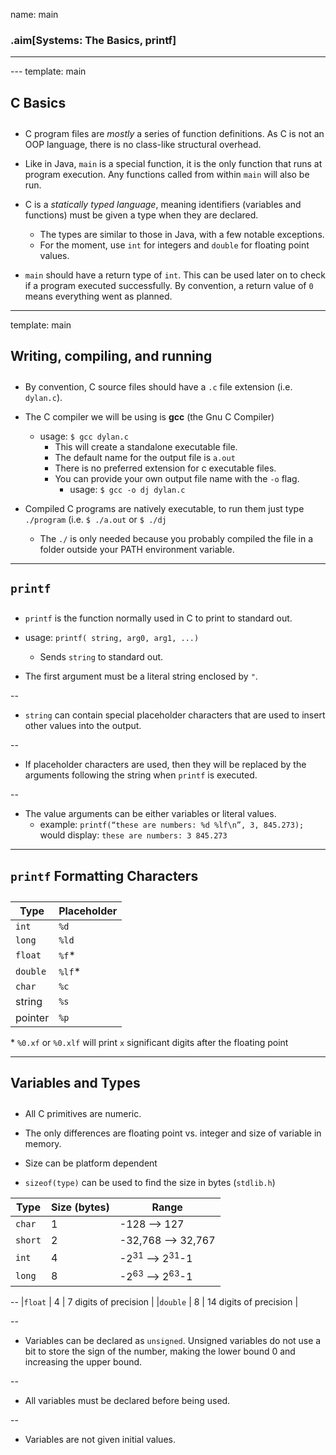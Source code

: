 name: main

### .aim[Systems: The Basics, printf]

<style>
.aim {font-size: .75em}
.remark-inline-code {
  background-color: lightgray;
  border-radius: 3px;
  padding-left: 2px;
  padding-right: 2px;
}
h4 {font-size: 1.5em}
</style>

<hr>
---
template: main

#### C Basics
* C program files are _mostly_ a series of function definitions. As C is not an OOP language, there is no class-like structural overhead.

* Like in Java, `main` is a special function, it is the only function that runs at program execution. Any functions called from within `main` will also be run.
* C is a _statically typed language_, meaning identifiers (variables and functions) must be given a type when they are declared.
    * The types are similar to those in Java, with a few notable exceptions.
    * For the moment, use `int` for integers and `double` for floating point values.
* `main` should have a return type of `int`. This can be used later on to check if a program executed successfully. By convention, a return value of `0` means everything went as planned.

---
template: main

#### Writing, compiling, and running
 * By convention, C source files should have a `.c` file extension (i.e. `dylan.c`).

 * The C compiler we will be using is __gcc__ (the Gnu C Compiler)
   * usage: `$ gcc dylan.c`
     * This will create a standalone executable file.
     * The default name for the output file is `a.out`
     * There is no preferred extension for c executable files.
     * You can provide your own output file name with the `-o` flag.
       * usage: `$ gcc -o dj dylan.c`

 * Compiled C programs are natively executable, to run them just type `./program` (i.e. `$ ./a.out` or `$ ./dj`
   * The `./` is only needed because you probably compiled the file in a folder outside your PATH environment variable.

---

#### `printf`
- `printf` is the function normally used in C to print to standard out.

- usage: `printf( string, arg0, arg1, ...)`
  - Sends `string` to standard out.
* The first argument must be a literal string enclosed by `"`.

--

* `string` can contain special placeholder characters that are used to insert other values into the output.

--

* If placeholder characters are used, then they will be replaced by the arguments following the string when `printf` is executed.

--

* The value arguments can be either variables or literal values.
  - example: `printf(“these are numbers: %d %lf\n”, 3, 845.273);` would display: `these are numbers: 3 845.273`

---

#### `printf` Formatting Characters

 | Type | Placeholder |
 |------|-------------|
 |`int` | `%d`        |
 |`long`| `%ld`       |
 |`float`| `%f`*       |
 |`double`| `%lf`*     |
 |`char`| `%c`         |
 |string| `%s` |
 |pointer| `%p`|

 \* `%0.xf` or `%0.xlf` will print `x` significant digits after the floating point

---

#### Variables and Types

* All C primitives are numeric.

* The only differences are floating point vs. integer and size of variable in memory.
* Size can be platform dependent
* `sizeof(type)` can be used to find the size in bytes (`stdlib.h`)

| Type | Size (bytes) | Range |
|------|------|-------|
|`char`   | 1  | -128 --> 127  |
|`short`   | 2  | -32,768 —-> 32,767  |
|`int`   | 4  | -2<sup>31</sup> --> 2<sup>31</sup>-1   |
|`long`   | 8  | -2<sup>63</sup> --> 2<sup>63</sup>-1   |
--
|`float`   | 4  | 7 digits of precision  |
|`double`   | 8  | 14 digits of precision  |

--

* Variables can be declared as `unsigned`. Unsigned variables do not use a bit to store the sign of the number, making the lower bound 0 and increasing the upper bound.

--

- All variables must be declared before being used.

--

- Variables are not given initial values.
